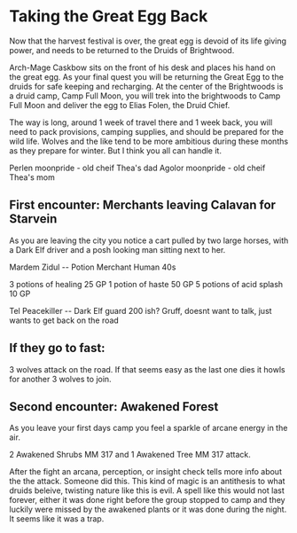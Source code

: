# Taking the Great Egg Back

Now that the harvest festival is over, the great egg is devoid of its life giving power, and needs to be returned to the Druids of Brightwood. 

Arch-Mage Caskbow sits on the front of his desk and places his hand on the great egg. As your final quest you will be returning the Great Egg to the druids for safe keeping and recharging. At the center of the Brightwoods is a druid camp, Camp Full Moon, you will trek into the brightwoods to Camp Full Moon and deliver the egg to Elias Folen, the Druid Chief.

The way is long, around 1 week of travel there and 1 week back, you will need to pack provisions, camping supplies, and should be prepared for the wild life. Wolves and the like tend to be more ambitious during these months as they prepare for winter. But I think you all can handle it.

Perlen moonpride - old cheif Thea's dad
Agolor moonpride - old cheif Thea's mom

## First encounter: Merchants leaving Calavan for Starvein

As you are leaving the city you notice a cart pulled by two large horses, with a Dark Elf driver and a posh looking man sitting next to her.

Mardem Zidul -- Potion Merchant Human 40s

3 potions of healing 25 GP
1 potion of haste 50 GP
5 potions of acid splash 10 GP

Tel Peacekiller -- Dark Elf guard 200 ish? 
Gruff, doesnt want to talk, just wants to get back on the road

## If they go to fast:

3 wolves attack on the road. If that seems easy as the last one dies it howls for another 3 wolves to join.

## Second encounter: Awakened Forest

As you leave your first days camp you feel a sparkle of arcane energy in the air. 

2 Awakened Shrubs MM 317 and 1 Awakened Tree MM 317 attack.

After the fight an arcana, perception, or insight check tells more info about the the attack. 
Someone did this.
This kind of magic is an antithesis to what druids beleive, twisting nature like this is evil. 
A spell like this would not last forever, either it was done right before the group stopped to camp and they luckily were missed by the awakened plants or it was done during the night. 
It seems like it was a trap.